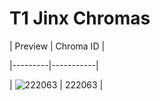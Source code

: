 # T1 Jinx Chromas


| Preview | Chroma ID |

|---------|-----------|

| ![222063](https://raw.communitydragon.org/latest/plugins/rcp-be-lol-game-data/global/default/v1/champion-chroma-images/222/222063.png) | 222063 |